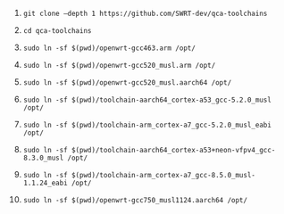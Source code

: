 1. `git clone –depth 1 https://github.com/SWRT-dev/qca-toolchains`

2. `cd qca-toolchains`

3. `sudo ln -sf $(pwd)/openwrt-gcc463.arm /opt/`

4. `sudo ln -sf $(pwd)/openwrt-gcc520_musl.arm /opt/`

5. `sudo ln -sf $(pwd)/openwrt-gcc520_musl.aarch64 /opt/`

6. `sudo ln -sf $(pwd)/toolchain-aarch64_cortex-a53_gcc-5.2.0_musl /opt/`

7. `sudo ln -sf $(pwd)/toolchain-arm_cortex-a7_gcc-5.2.0_musl_eabi /opt/`

8. `sudo ln -sf $(pwd)/toolchain-aarch64_cortex-a53+neon-vfpv4_gcc-8.3.0_musl /opt/`

9. `sudo ln -sf $(pwd)/toolchain-arm_cortex-a7_gcc-8.5.0_musl-1.1.24_eabi /opt/`

10. `sudo ln -sf $(pwd)/openwrt-gcc750_musl1124.aarch64 /opt/`
